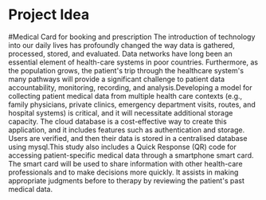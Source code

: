 # Project Idea
#Medical Card for booking and prescription 
The introduction of technology into our daily lives has profoundly changed the way data is gathered, processed, stored, and evaluated. Data networks have long been an essential element of health-care systems in poor countries. Furthermore, as the population grows, the patient's trip through the healthcare system's many pathways will provide a significant challenge to patient data accountability, monitoring, recording, and analysis.Developing a model for collecting patient medical data from multiple health care contexts (e.g., family physicians, private clinics, emergency department visits, routes, and hospital systems) is critical, and it will necessitate additional storage capacity. The cloud database is a cost-effective way to create this application, and it includes features such as authentication and storage. Users are verified, and then their data is stored in a centralised database using mysql.This study also includes a Quick Response (QR) code for accessing patient-specific medical data through a smartphone smart card. The smart card will be used to share information with other health-care professionals and to make decisions more quickly. It assists in making appropriate judgments before to therapy by reviewing the patient's past medical data.
